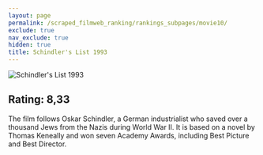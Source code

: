 ```yaml
---
layout: page
permalink: /scraped_filmweb_ranking/rankings_subpages/movie10/
exclude: true
nav_exclude: true
hidden: true
title: Schindler's List 1993
---
```


![Schindler's List 1993](https://fwcdn.pl/fpo/12/11/1211/7876866_1.7.webp)
    
## Rating: 8,33


The film follows Oskar Schindler, a German industrialist who saved over a thousand Jews from the Nazis during World War II. It is based on a novel by Thomas Keneally and won seven Academy Awards, including Best Picture and Best Director.